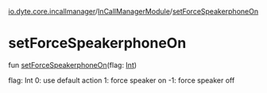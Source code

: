 [io.dyte.core.incallmanager](../index.md)/[InCallManagerModule](index.md)/[setForceSpeakerphoneOn](set-force-speakerphone-on.md)

# setForceSpeakerphoneOn


fun [setForceSpeakerphoneOn](set-force-speakerphone-on.md)(flag: [Int](https://kotlinlang.org/api/latest/jvm/stdlib/kotlin/-int/index.html))

flag: Int 0: use default action 1: force speaker on -1: force speaker off
